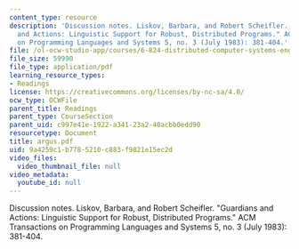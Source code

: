 ```yaml
---
content_type: resource
description: 'Discussion notes. Liskov, Barbara, and Robert Scheifler. "Guardians
  and Actions: Linguistic Support for Robust, Distributed Programs." ACM Transactions
  on Programming Languages and Systems 5, no. 3 (July 1983): 381-404.'
file: /ol-ocw-studio-app/courses/6-824-distributed-computer-systems-engineering-spring-2006/9a4259c1b7785210c883f9821e15ec2d_argus.pdf
file_size: 59990
file_type: application/pdf
learning_resource_types:
- Readings
license: https://creativecommons.org/licenses/by-nc-sa/4.0/
ocw_type: OCWFile
parent_title: Readings
parent_type: CourseSection
parent_uid: c997e41e-1922-a341-23a2-40acbb0edd90
resourcetype: Document
title: argus.pdf
uid: 9a4259c1-b778-5210-c883-f9821e15ec2d
video_files:
  video_thumbnail_file: null
video_metadata:
  youtube_id: null
---
```

Discussion notes. Liskov, Barbara, and Robert Scheifler. "Guardians and Actions: Linguistic Support for Robust, Distributed Programs." ACM Transactions on Programming Languages and Systems 5, no. 3 (July 1983): 381-404.